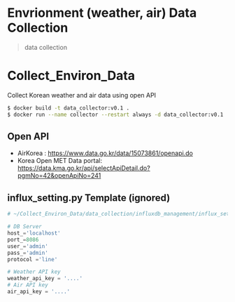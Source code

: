 # Envrionment (weather, air) Data Collection

> data collection

# Collect_Environ_Data
Collect Korean weather and air data using open API

```sh
$ docker build -t data_collector:v0.1 .
$ docker run --name collector --restart always -d data_collector:v0.1
```

## Open API
* AirKorea : https://www.data.go.kr/data/15073861/openapi.do
* Korea Open MET Data portal: https://data.kma.go.kr/api/selectApiDetail.do?pgmNo=42&openApiNo=241




## influx_setting.py Template (ignored)
```python
# ~/Collect_Environ_Data/data_collection/influxdb_management/influx_setting.py

# DB Server
host_='localhost'
port_=8086
user_='admin'
pass_='admin'
protocol ='line'

# Weather API key
weather_api_key = '....'
# Air API key
air_api_key = '....'
```

